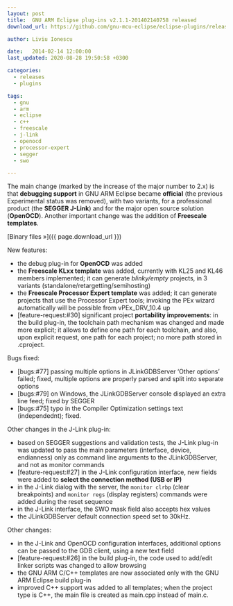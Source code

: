 ```yaml
---
layout: post
title:  GNU ARM Eclipse plug-ins v2.1.1-201402140758 released
download_url: https://github.com/gnu-mcu-eclipse/eclipse-plugins/releases/tag/v2.1.1-201402140758

author: Liviu Ionescu

date:   2014-02-14 12:00:00
last_updated: 2020-08-28 19:50:58 +0300

categories:
  - releases
  - plugins

tags:
  - gnu
  - arm
  - eclipse
  - c++
  - freescale
  - j-link
  - openocd
  - processor-expert
  - segger
  - swo

---
```


The main change (marked by the increase of the major number to 2.x) is that **debugging support** in GNU ARM Eclipse became **official** (the previous Experimental status was removed), with two variants, for a professional product (the **SEGGER J-Link**) and for the major open source solution (**OpenOCD**). Another important change was the addition of **Freescale templates**.

[Binary files »]({{ page.download_url }})

New features:

- the debug plug-in for **OpenOCD** was added
- the **Freescale KLxx template** was added, currently with KL25 and KL46 members implemented; it can generate _blinky/empty_ projects, in 3 variants (standalone/retargetting/semihosting)
- the **Freescale Processor Expert template** was added; it can generate projects that use the Processor Expert tools; invoking the PEx wizard automatically will be possible from vPEx_DRV_10.4 up
- [feature-request:#30] significant project **portability improvements**: in the build plug-in, the toolchain path mechanism was changed and made more explicit; it allows to define one path for each toolchain, and also, upon explicit request, one path for each project; no more path stored in .cproject.

Bugs fixed:

- [bugs:#77] passing multiple options in JLinkGDBServer ‘Other options’ failed; fixed, multiple options are properly parsed and split into separate options
- [bugs:#79] on Windows, the JLinkGDBServer console displayed an extra line feed; fixed by SEGGER
- [bugs:#75] typo in the Compiler Optimization settings text (independednt); fixed.

Other changes in the J-Link plug-in:

- based on SEGGER suggestions and validation tests, the J-Link plug-in was updated to pass the main parameters (interface, device, endianness) only as command line arguments to the JLinkGDBServer, and not as monitor commands
- [feature-request:#27] in the J-Link configuration interface, new fields were added to **select the connection method (USB or IP)**
- in the J-Link dialog with the server, the `monitor clrbp` (clear breakpoints) and `monitor regs` (display registers) commands were added during the reset sequence
- in the J-Link interface, the SWO mask field also accepts hex values
- the JLinkGDBServer default connection speed set to 30kHz.

Other changes:

- in the J-Link and OpenOCD configuration interfaces, additional options can be passed to the GDB client, using a new text field
- [feature-request:#26] in the build plug-in, the code used to add/edit linker scripts was changed to allow browsing
- the GNU ARM C/C++ templates are now associated only with the GNU ARM Eclipse build plug-in
- improved C++ support was added to all templates; when the project type is C++, the main file is created as main.cpp instead of main.c.
